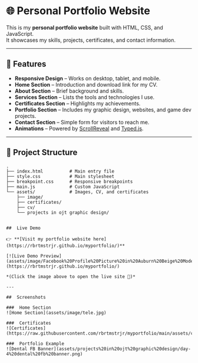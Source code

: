 # 🌐 Personal Portfolio Website

This is my **personal portfolio website** built with HTML, CSS, and JavaScript.  
It showcases my skills, projects, certificates, and contact information.

---

## 🚀 Features
- **Responsive Design** – Works on desktop, tablet, and mobile.
- **Home Section** – Introduction and download link for my CV.
- **About Section** – Brief background and skills.
- **Services Section** – Lists the tools and technologies I use.
- **Certificates Section** – Highlights my achievements.
- **Portfolio Section** – Includes my graphic design, websites, and game dev projects.
- **Contact Section** – Simple form for visitors to reach me.
- **Animations** – Powered by [ScrollReveal](https://scrollrevealjs.org/) and [Typed.js](https://mattboldt.com/demos/typed-js/).

---

## 📂 Project Structure
```plaintext
.
├── index.html          # Main entry file
├── style.css           # Main stylesheet
├── breakpoint.css      # Responsive breakpoints
├── main.js             # Custom JavaScript
└── assets/             # Images, CV, and certificates
    ├── image/
    ├── certificates/
    ├── cv/
    └── projects in ojt graphic design/


## ​ Live Demo

👉 **[Visit my portfolio website here](https://rbrtmstrjr.github.io/myportfolio/)**

[![Live Demo Preview](assets/image/Facebook%20Profile%20Picture%20in%20Auburn%20Beige%20Modern%20Elegance%20Style.png)](https://rbrtmstrjr.github.io/myportfolio/)

*(Click the image above to open the live site 🚀)*

---

##  Screenshots

###  Home Section
![Home Section](assets/image/tele.jpg)

###  Certificates
![Certificates](https://raw.githubusercontent.com/rbrtmstrjr/myportfolio/main/assets/ceritificates/ojt%20rockstar%20certificates.jpg)

###  Portfolio Example
![Dental FB Banner](assets/projects%20in%20ojt%20graphic%20design/day-4%20dental%20fb%20banner.png)

